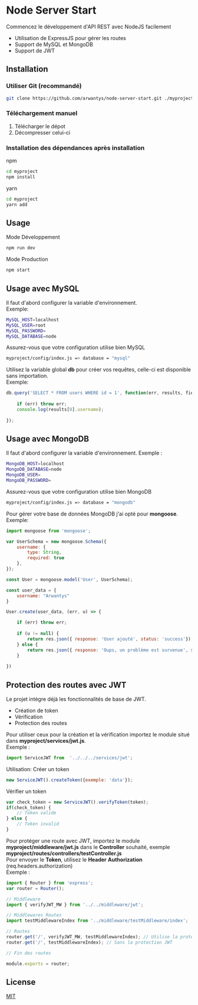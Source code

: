 
# Node Server Start

  

Commencez le développement d'API REST avec NodeJS facilement

 - Utilisation de ExpressJS pour gérer les routes
 - Support de MySQL et MongoDB
 - Support de JWT

## Installation

  

### Utiliser Git (recommandé)

  

```bash
git clone https://github.com/arwantys/node-server-start.git ./myproject
```

  

### Téléchargement manuel
 1. Télécharger le dépot
 2. Décompresser celui-ci

### Installation des dépendances après installation

npm
```bash
cd myproject
npm install
```
  yarn
  ```bash
cd myproject
yarn add
```

## Usage

Mode Développement
```bash
npm run dev
```

Mode Production
```bash
npm start
```

## Usage avec MySQL

Il faut d'abord configurer la variable d'environnement.  
Exemple: 
```bash
MySQL_HOST=localhost
MySQL_USER=root
MySQL_PASSWORD=
MySQL_DATABASE=node
```

Assurez-vous que votre configuration utilise bien MySQL
```bash
myproject/config/index.js => database = "mysql"
```

Utilisez la variable global **db** pour créer vos requêtes, celle-ci est disponible sans importation.  
Exemple:
```javascript
db.query('SELECT * FROM users WHERE id = 1', function(err, results, fields) {
        
    if (err) throw err;
    console.log(results[0].username);
        
});
```

## Usage avec MongoDB

Il faut d'abord configurer la variable d'environnement. Exemple :
```bash
MongoDB_HOST=localhost
MongoDB_DATABASE=node
MongoDB_USER=
MongoDB_PASSWORD=
```

Assurez-vous que votre configuration utilise bien MongoDB
```bash
myproject/config/index.js => database = "mongodb"
```

Pour gérer votre base de données MongoDB j'ai opté pour **mongoose**. Exemple:
```javascript
import mongoose from 'mongoose';

var UserSchema = new mongoose.Schema({
    username: {
        type: String,
        required: true
    },
});

const User = mongoose.model('User', UserSchema);

const user_data = {
    username: "Arwantys"
}

User.create(user_data, (err, u) => {

    if (err) throw err;
        
    if (u != null) {
        return res.json({ response: 'User ajouté', status: 'success'});
    } else {
        return res.json({ response: 'Oups, un problème est survenue', status: 'error' });
    }
        
})
```

## Protection des routes avec JWT

Le projet intègre déjà les fonctionnalités de base de JWT.

 - Création de token
 - Vérification
 - Protection des routes 

Pour utiliser ceux pour la création et la vérification importez le module situé dans **myproject/services/jwt.js**.  
Exemple :
```javascript
import ServiceJWT from  '../../../services/jwt';
```

Utilisation: 
Créer un token
```javascript
new ServiceJWT().createToken({exemple: 'data'});
```

Vérifier un token
```javascript
var check_token = new ServiceJWT().verifyToken(token);
if(check_token) {
    // Token valide
} else {
    // Token invalid
}
```

Pour protéger une route avec JWT, importez le module **myproject/middleware/jwt.js** dans le **Controller** souhaité, exemple **myproject/routes/controllers/testController.js**  
Pour envoyer le **Token**, utilisez le **Header** **Authorization** (req.headers.authorization)  
Exemple : 

```javascript
import { Router } from 'express';
var router = Router();

// Middleware
import { verifyJWT_MW } from '../../middleware/jwt';

// Middlewares Routes
import testMiddlewareIndex from '../middleware/testMiddleware/index';

// Routes 
router.get('/', verifyJWT_MW, testMiddlewareIndex); // Utilise la protection JWT
router.get('/', testMiddlewareIndex); // Sans la protection JWT

// Fin des routes

module.exports = router;
```

## License

[MIT](https://choosealicense.com/licenses/mit/)